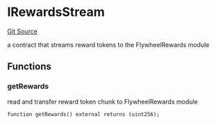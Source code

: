# IRewardsStream
[Git Source](https://github.com/Maia-DAO/test-env-V2/blob/84b5f9e8695c91ddb02f27bb3dfb1c652f55ced4/rewards/interfaces/IFlywheelGaugeRewards.sol)

a contract that streams reward tokens to the FlywheelRewards module


## Functions
### getRewards

read and transfer reward token chunk to FlywheelRewards module


```solidity
function getRewards() external returns (uint256);
```


